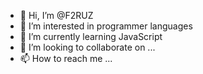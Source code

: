 - 👋 Hi, I’m @F2RUZ
- 👀 I’m interested in programmer languages 
- 🌱 I’m currently learning JavaScript
- 💞️ I’m looking to collaborate on ...
- 📫 How to reach me ...

<!---
F2RUZ/F2RUZ is a ✨ special ✨ repository because its `README.md` (this file) appears on your GitHub profile.
You can click the Preview link to take a look at your changes.
--->
